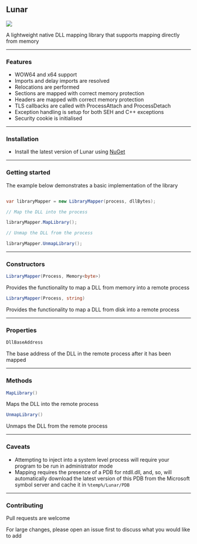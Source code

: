 ## Lunar

![](https://github.com/Dewera/Lunar/workflows/Continuous%20Integration/badge.svg)

A lightweight native DLL mapping library that supports mapping directly from memory

----

### Features

- WOW64 and x64 support
- Imports and delay imports are resolved
- Relocations are performed
- Sections are mapped with correct memory protection
- Headers are mapped with correct memory protection
- TLS callbacks are called with ProcessAttach and ProcessDetach
- Exception handling is setup for both SEH and C++ exceptions
- Security cookie is initialised

----

### Installation

- Install the latest version of Lunar using [NuGet](https://www.nuget.org/packages/Lunar)

----

### Getting started

The example below demonstrates a basic implementation of the library

```csharp

var libraryMapper = new LibraryMapper(process, dllBytes);

// Map the DLL into the process

libraryMapper.MapLibrary();

// Unmap the DLL from the process

libraryMapper.UnmapLibrary();

```

----

### Constructors

```csharp
LibraryMapper(Process, Memory<byte>)
```
Provides the functionality to map a DLL from memory into a remote process


```csharp
LibraryMapper(Process, string)
```

Provides the functionality to map a DLL from disk into a remote process

----

### Properties

```csharp
DllBaseAddress
```

The base address of the DLL in the remote process after it has been mapped

----

### Methods

```csharp
MapLibrary()
```

Maps the DLL into the remote process

```csharp
UnmapLibrary()
```

Unmaps the DLL from the remote process

----

### Caveats

- Attempting to inject into a system level process will require your program to be run in administrator mode
- Mapping requires the presence of a PDB for ntdll.dll, and, so, will automatically download the latest version of this PDB from the Microsoft symbol server and cache it in `%temp%/Lunar/PDB`

----

### Contributing

Pull requests are welcome

For large changes, please open an issue first to discuss what you would like to add
